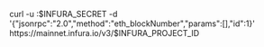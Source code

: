 curl -u :$INFURA_SECRET  -d '{"jsonrpc":"2.0","method":"eth_blockNumber","params":[],"id":1}' https://mainnet.infura.io/v3/$INFURA_PROJECT_ID